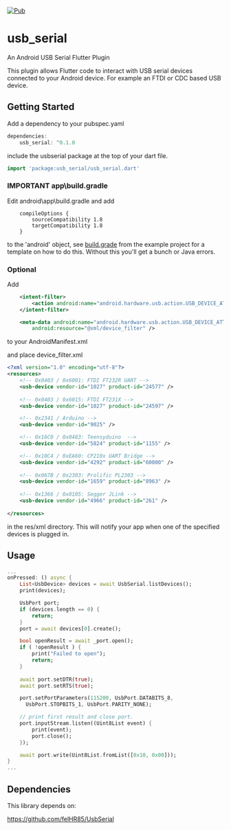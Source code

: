[![Pub](https://img.shields.io/pub/v/usb_serial.svg)](https://pub.dartlang.org/packages/usb_serial)

# usb_serial

An Android USB Serial Flutter Plugin

This plugin allows Flutter code to interact with USB serial devices connected to your Android device. For example an FTDI or CDC based USB device.

## Getting Started

Add a dependency to your pubspec.yaml

```dart
dependencies:
	usb_serial: ^0.1.0
```

include the usbserial package at the top of your dart file.

```dart
import 'package:usb_serial/usb_serial.dart'
```

### IMPORTANT app\build.gradle

Edit android\app\build.gradle and add 

```
    compileOptions {
        sourceCompatibility 1.8
        targetCompatibility 1.8
    }
```

to the 'android' object, see [build.grade](https://raw.githubusercontent.com/altera2015/usbserial/master/example/android/app/build.gradle) 
from the example project for a template on how to do this. Without this you'll get a bunch or Java 
errors.

### Optional

Add 
```xml
	<intent-filter>
		<action android:name="android.hardware.usb.action.USB_DEVICE_ATTACHED" />
	</intent-filter>

	<meta-data android:name="android.hardware.usb.action.USB_DEVICE_ATTACHED"
		android:resource="@xml/device_filter" />
```
to your AndroidManifest.xml

and place device_filter.xml 

```xml
<?xml version="1.0" encoding="utf-8"?>
<resources>
    <!-- 0x0403 / 0x6001: FTDI FT232R UART -->
    <usb-device vendor-id="1027" product-id="24577" />
    
    <!-- 0x0403 / 0x6015: FTDI FT231X -->
    <usb-device vendor-id="1027" product-id="24597" />

    <!-- 0x2341 / Arduino -->
    <usb-device vendor-id="9025" />

    <!-- 0x16C0 / 0x0483: Teensyduino  -->
    <usb-device vendor-id="5824" product-id="1155" />

    <!-- 0x10C4 / 0xEA60: CP210x UART Bridge -->
    <usb-device vendor-id="4292" product-id="60000" />
    
    <!-- 0x067B / 0x2303: Prolific PL2303 -->
    <usb-device vendor-id="1659" product-id="8963" />
    
    <!-- 0x1366 / 0x0105: Segger JLink -->
    <usb-device vendor-id="4966" product-id="261" />
    
</resources>
```

in the res/xml directory. This will notify your app when one of the specified devices
is plugged in.

## Usage

```dart
...
onPressed: () async {
	List<UsbDevice> devices = await UsbSerial.listDevices();
	print(devices);

	UsbPort port;
	if (devices.length == 0) {
		return;
	}
	port = await devices[0].create();

	bool openResult = await _port.open();
	if ( !openResult ) {
		print("Failed to open");
		return;
	}
	
	await port.setDTR(true);
	await port.setRTS(true);

	port.setPortParameters(115200, UsbPort.DATABITS_8,
	  UsbPort.STOPBITS_1, UsbPort.PARITY_NONE);

	// print first result and close port.
	port.inputStream.listen((Uint8List event) {
		print(event);
		port.close();
	});

	await port.write(Uint8List.fromList([0x10, 0x00]));
}
...
```

## Dependencies

This library depends on:

https://github.com/felHR85/UsbSerial